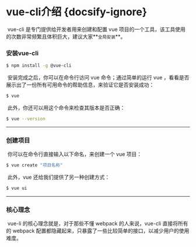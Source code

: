 # vue-cli介绍 {docsify-ignore}

​		vue-cli 是专门提供给开发者用来创建和配置 vue 项目的一个工具，该工具使用的次数非常频繁且体积巨大，建议大家**`全局安装`**。

### 安装vue-cli

```bash
$ npm install -g @vue-cli
```
​		安装完成之后，你可以在命令行访问 vue 命令；通过简单的运行 vue ，看看是否展示出了一份所有可用命令的帮助信息，来验证它是否安装成功：

```bash
$ vue
```
​		此外，你还可以用这个命令来检查其版本是否正确：
```bash
$ vue --version
```

---

### 创建项目

​		你可以在命令行直接输入以下命名，来创建一个 vue 项目：

```bash
$ vue create "项目名称"
```

​		此外，vue 还给我们提供了另一种创建方式：

```bash
$ vue ui
```

---

### 核心理念

​		vue-li 的核心理念就是，对于那些不懂 webpack 的人来说，vue-cli 直接将所有的 webpack 配置都隐藏起来，只暴露了一些比较简单的接口，以减少用户的使用难度。